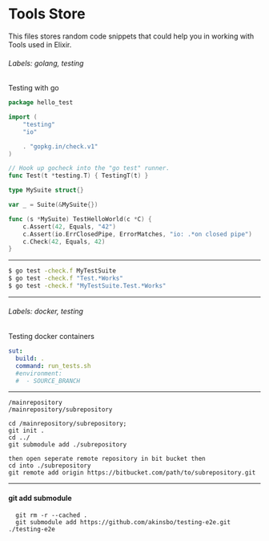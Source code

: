 Tools Store
===========

This files stores random code snippets that could help you in working with Tools used in Elixir.


###### Labels: golang, testing
Testing with go
```go
package hello_test

import (
    "testing"
    "io"

    . "gopkg.in/check.v1"
)

// Hook up gocheck into the "go test" runner.
func Test(t *testing.T) { TestingT(t) }

type MySuite struct{}

var _ = Suite(&MySuite{})

func (s *MySuite) TestHelloWorld(c *C) {
    c.Assert(42, Equals, "42")
    c.Assert(io.ErrClosedPipe, ErrorMatches, "io: .*on closed pipe")
    c.Check(42, Equals, 42)
}
```
-------------------------------------
```sh
$ go test -check.f MyTestSuite
$ go test -check.f "Test.*Works"
$ go test -check.f "MyTestSuite.Test.*Works"
```
-------------------------------------

###### Labels: docker, testing
Testing docker containers

```yml
sut:
  build: .
  command: run_tests.sh
  #environment:
  #  - SOURCE_BRANCH
```
-------------------------------------

```git
/mainrepository
/mainrepository/subrepository

cd /mainrepository/subrepository;
git init .
cd ../
git submodule add ./subrepository

then open seperate remote repository in bit bucket then
cd into ./subrepository
git remote add origin https://bitbucket.com/path/to/subrepository.git
```
------------------------------------------
#### git add submodule
```git
  git rm -r --cached .
  git submodule add https://github.com/akinsbo/testing-e2e.git ./testing-e2e
```
